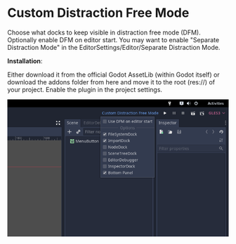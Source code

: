 # Custom Distraction Free Mode

Choose what docks to keep visible in distraction free mode (DFM). Optionally enable DFM on editor start. You may want to enable "Separate Distraction Mode" in the EditorSettings/Editor/Separate Distraction Mode.

**Installation**:

Either download it from the official Godot AssetLib (within Godot itself) or download the addons folder from here and move it to the root (res://) of your project. Enable the plugin in the project settings.

![Preview](preview.png)

